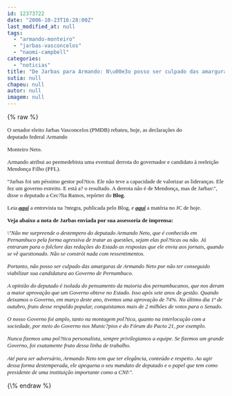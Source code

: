 ```yaml
---
id: 12373722
date: "2006-10-23T16:28:00Z"
last_modified_at: null
tags:
  - "armando-monteiro"
  - "jarbas-vasconcelos"
  - "naomi-campbell"
categories:
  - "noticias"
title: "De Jarbas para Armando: N\u00e3o posso ser culpado das amarguras dele"
sutia: null
chapeu: null
autor: null
imagem: null
---
```

{\% raw %}
<p><FONT face=Verdana><FONT size=2></p>
<p><P>O senador eleito Jarbas Vasconcelos (PMDB) rebateu, hoje, as declarações do deputado&nbsp;federal&nbsp;Armando</p>
<p> Monteiro Neto.</P></p>
<p><P>Armando&nbsp;atribui ao peemedebista uma eventual derrota do governador e candidato à reeleição Mendonça Filho (PFL).&nbsp;</P></p>
<p><P>“Jarbas foi um péssimo gestor pol?tico. Ele não teve a capacidade de valorizar as lideranças. Ele fez um governo estreito. E está a? o resultado. A derrota não é de Mendonça, mas de Jarbas\", disse o deputado&nbsp;a Cec?lia Ramos, repórter do <STRONG>Blog</STRONG>. </P></p>
<p><P>Leia <A href=\"https://jc3.uol.com.br/blogs/jc/2006/10/22/index.php\"><STRONG><EM>aqui</EM></STRONG></A> a entrevista na ?ntegra, publicada pelo Blog,&nbsp;e <A href=\"https://jc3.uol.com.br/jornal/2006/10/23/not_205822.php\" target=_blank><STRONG><EM>aqui</EM></STRONG></A> a&nbsp;matéria no JC de hoje.</P></p>
<p><P><STRONG>Veja abaixo a nota de Jarbas enviada por sua&nbsp;assessoria de imprensa:</STRONG></P></p>
<p><P><EM>\"Não me surpreende o destempero do deputado Armando Neto, que é conhecido em Pernambuco pela forma agressiva de tratar as questões, sejam elas pol?ticas ou não. Já entraram para o folclore das redações do Estado as respostas que ele envia aos jornais, quando se vê questionado. Não se constrói nada com ressentimentos. </EM></P></p>
<p><P><EM>Portanto, não posso ser culpado das amarguras de Armando Neto por não ter conseguido viabilizar sua candidatura ao Governo de Pernambuco. </EM></P></p>
<p><P><EM>A opinião do deputado é isolada do pensamento da maioria dos pernambucanos, que nos deram a maior aprovação que um Governo obteve no Estado. Isso após sete anos de gestão. Quando deixamos o Governo, em março deste ano, tivemos uma aprovação de 74%. No último dia 1º de outubro, fruto desse respaldo popular, conquistamos mais de 2 milhões de votos para o Senado. </EM></P></p>
<p><P><EM>O nosso Governo foi amplo, tanto na montagem pol?tica, quanto na interlocução com a sociedade, por meio do Governo nos Munic?pios e do Fórum do Pacto 21, por exemplo. </EM></P></p>
<p><P><EM>Nunca fizemos uma pol?tica personalista, sempre privilegiamos a equipe. Se fizemos um grande Governo, foi exatamente fruto dessa linha de trabalho. </EM></P></p>
<p><P><EM>Até para ser adversário, Armando Neto tem que ter elegância, conteúdo e respeito. Ao agir dessa forma destemperada, ele apequena o seu mandato de deputado e o papel que tem como presidente de uma instituição importante como a CNI\". </EM></FONT></FONT></P> </p>
{\% endraw %}
